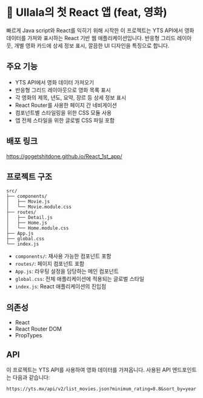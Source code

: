 # 🐻 Ullala의 첫 React 앱 (feat, 영화)

빠르게 Java script와 React를 익히기 위해 시작한 이 프로젝트는 YTS API에서 영화 데이터를 가져와 표시하는 React 기반 웹 애플리케이션입니다. 
반응형 그리드 레이아웃, 개별 영화 카드에 상세 정보 표시, 깔끔한 UI 디자인을 특징으로 합니다.

## 주요 기능

- YTS API에서 영화 데이터 가져오기
- 반응형 그리드 레이아웃으로 영화 목록 표시
- 각 영화의 제목, 년도, 요약, 장르 등 상세 정보 표시
- React Router를 사용한 페이지 간 네비게이션
- 컴포넌트별 스타일링을 위한 CSS 모듈 사용
- 앱 전체 스타일을 위한 글로벌 CSS 파일 포함

## 배포 링크

https://gogetshitdone.github.io/React_1st_app/


## 프로젝트 구조

```
src/
├── components/
│   ├── Movie.js
│   └── Movie.module.css
├── routes/
│   ├── Detail.js
│   ├── Home.js
│   └── Home.module.css
├── App.js
├── global.css
└── index.js
```

- `components/`: 재사용 가능한 컴포넌트 포함
- `routes/`: 페이지 컴포넌트 포함
- `App.js`: 라우팅 설정을 담당하는 메인 컴포넌트
- `global.css`: 전체 애플리케이션에 적용되는 글로벌 스타일
- `index.js`: React 애플리케이션의 진입점

## 의존성

- React
- React Router DOM
- PropTypes

## API

이 프로젝트는 YTS API를 사용하여 영화 데이터를 가져옵니다. 사용된 API 엔드포인트는 다음과 같습니다:

```
https://yts.mx/api/v2/list_movies.json?minimum_rating=8.8&sort_by=year
```